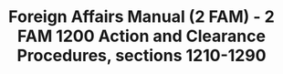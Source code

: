 ---
layout: wrapper_text
category: datasets

# Basic
identifier: "100,717"
title: "Foreign Affairs Manual (2 FAM) - 2 FAM 1200 Action and Clearance Procedures, sections 1210-1290"
describedBy: "http://www.state.gov/m/a/dir/regs/fam/02fam/1200/index.htm"
description: "The Foreign Service Act of 1980 mandated a comprehensive revision to the operation of the Department of State and the personnel assigned to the US Foreign Service. As the statutory authority, the Foreign Affairs Manual (FAM), details the Department of State's regulations and policies on its structure and operations. Currently, there are over 25,000 pages of policies and procedures published in 16 volumes of the FAM and 38 corresponding sections of the Foreign Affairs Handbook (FAH). Changes to the Department's organizational structure or the way it conducts U.S. Government business will usually trigger the need to update the FAM or FAHs. 2 FAM 1200 contains documentation of the following administrative components: - 1210 General Processing - 1240 Legislation - 1250 Treaties and Other International Agreements - 1260 Requests for Economic Information / Data - 1270 Organization Symbols - 1290 Authentication Services"
programCode:
  - "014:003"
bureauCode:
  - "014:00"

# Dates
modified: "2010-03-11"

# POC
poc:
  type: "vcard:Contact"
  fn: "Kottmyer, Alice"
  hasEmail: "mailto:KottmyerAM@state.gov"

# Publisher
publisher:
  type: "org:Organization"
  name: "U.S. Department of State"

# Spatiotemporal
spatial: "World"
temporal: "1980-01-01T00:00:01Z/2011-12-31T23:59:59Z"

# Distribution
distribution:
  - type: "dcat:Distribution"
    downloadURL: "http://www.state.gov/m/a/dir/regs/fam/02fam/1200/index.htm"
    mediaType: "text/html"
  - type: "dcat:Distribution"
    accessURL: "http://www.state.gov/m/a/dir/regs/fam/02fam/1200/index.htm"
    format: "html"

# Keywords
keyword:
  - "-"
---
